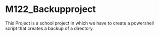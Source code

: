 # M122_Backupproject
This Project is a school project in which we have to create a powershell script that creates a backup of a directory.
